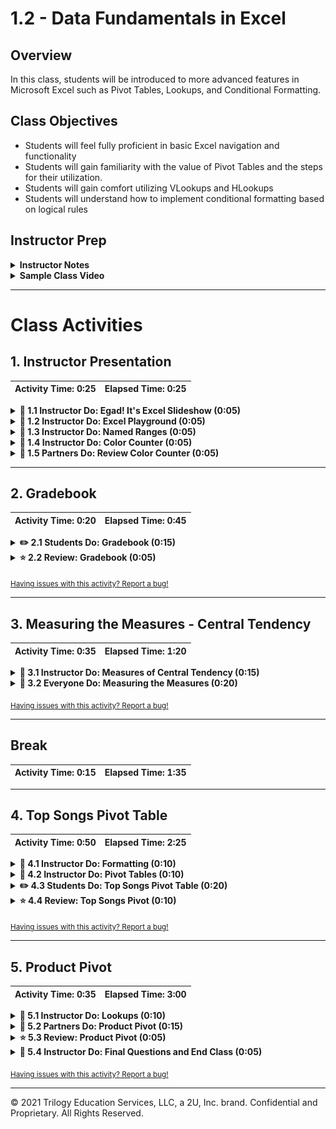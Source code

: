 # 1.2 - Data Fundamentals in Excel

## Overview

In this class, students will be introduced to more advanced features in Microsoft Excel such as Pivot Tables, Lookups, and Conditional Formatting.

## Class Objectives

* Students will feel fully proficient in basic Excel navigation and functionality
* Students will gain familiarity with the value of Pivot Tables and the steps for their utilization.
* Students will gain comfort utilizing VLookups and HLookups
* Students will understand how to implement conditional formatting based on logical rules

## Instructor Prep

<details>
  <summary><strong>Instructor Notes</strong></summary>

* Welcome back to Day 2! Hope your first day was fun. Today's session marks the first "real" class. As will be the case throughout this program, you will be guiding students through a series of exercises of increasing complexity.

* Today's class is wholly focused on Microsoft Excel. Admittedly, Microsoft Excel isn't the most invigorating of subjects to teach. However, it is of critical importance that, as future analysts, your students gain strong mastery of the tools less commonly used by everyday users. You'd be surprised by the number of your students who will struggle with creating advanced conditionals even in Microsoft Excel.

* Spend time prior to class practicing your work-flow. Opening and navigating through multiple spreadsheets can easily feel cumbersome. Make sure that you are well aware of the layout and key takeaways for all activities prior to class. There's a "magic" felt in a class where things flow seamlessly, but this magic requires active preparation from you to create.

* As you talk through today's exercises find ways to pepper in commentary around the benefits and limitations of Microsoft Excel vs. the future topics we'll be introducing. Excel has its uses, but so too will Python, JavaScript, and SQL.

* Have your TAs refer to the [Time Tracker](TimeTracker.xlsx) to stay on track.

* Please reference our [Student FAQ](../../../05-Instructor-Resources/README.md#unit-01-excel) for answers to questions frequently asked by students of this program. If you have any recommendations for additional questions, feel free to log an issue or a pull request with your desired additions.

* When the lesson plan calls for files to be sent to students there are a few ways to do so. For the first couple of weeks it may be easiest to use Slack, but as the files and directories get more complex you may look to try alternate methods such as pushing and pulling from GitHub/GitLab and sending out the link, using a file storage like google drive, or zipping up files and continuing to Slack out. Please use whatever method you find most comfortable for sending files out to students.

* Remember that today's slideshow includes information relevant to your own class. Specifically, there are two slides that require you to Slack links to your student-facing repository and Panopto Video Feed.

* Lastly, as a reminder these slideshows are for instructor use only - when distributing slides to students, please first export the slides to a PDF file. You may then send out the PDF file.

</details>

<details>
  <summary><strong>Sample Class Video</strong></summary>

* To view an example class lecture visit (Note video may not reflect latest lesson plan): [1.2 Class Video](https://codingbootcamp.hosted.panopto.com/Panopto/Pages/Viewer.aspx?id=e00c04a8-77f4-456e-973f-ab76000854e0)

</details>

- - -

# Class Activities

## 1. Instructor Presentation

| Activity Time:       0:25 |  Elapsed Time:      0:25  |
|---------------------------|---------------------------|

<details>
  <summary><strong>📣 1.1 Instructor Do: Egad! It's Excel Slideshow (0:05)</strong></summary>

* You may choose to open up the [slideshow](https://docs.google.com/presentation/d/1IxA5mxfRa4pnRGmbH9YJw_iten9JK1cbN_i6144S5Ds) and step through slides 1-9 to facilitate your welcome to the class. Otherwise cover the following talking points:

  * Explain that before we start today's class, it is important that we look at our class repository and Panopto video feed.

  * Show the students their github class repository on the [github](https://github.com/) site.

    * Explain that this is where all of the classroom content and homework assignments will be posted.

  * Show the students their Panopto video feed site

    * Explain that this is where all of the classroom recordings will be automatically uploaded.

  * Explain that we will take a few minutes to review some of the core concepts from yesterday's class.

  * Ask a student to explain the two aspects of data analytics.

    * Explain that at its core, data analytics is about storytelling and truth-telling.

  * Ask another student to list the steps in the analytics paradigm.

    * Explain that the analytics paradigm is the following steps:

      1. Decompose the ask.

      2. Identify the data sources.

      3. Define strategy and metrics.

      4. Build a data retrieval plan.

      5. Retrieve the data.

      6. Assemble and clean the data.

      7. Analyze data for trends.

      8. Acknowledge limitations of study.

      9. Make the call or tell the story.

</details>

<details>
  <summary><strong>📣 1.2 Instructor Do: Excel Playground (0:05)</strong></summary>

* You may choose to open up the [slideshow](https://docs.google.com/presentation/d/1IxA5mxfRa4pnRGmbH9YJw_iten9JK1cbN_i6144S5Ds) and step through slides 10-20 to accompany the beginning of this next activity. Otherwise cover the following talking points:

  * Explain that this unit will cover a number of fundamentals in programming and statistics. The easiest means of teaching fundamentals is by using a tool that many of us are familiar with, Excel.

  * Explain that Excel can be thought of as a type of proto-programming.

  * Explain that all programming languages have **functions** (or methods) that produce an output.

  * Explain that these functions rely on parameters, or **arguments**, as input to know how to produce the desired output.

  * Point out that in Excel, we use **formulas** to call functions and provide arguments to calculate new values in a cell.

  * Point out that in Excel, we call the arguments that are provided to a function **variables**.

  * Explain that a formula can contain multiple functions and variables.

  * Explain that a variable in Excel can be a number, a cell, a range of cells or the output of another function.

  * Explain that in Excel, functions typically expect a number, a cell, a range of cells, or the output of another function.

  * Explain that when an inner function is the variable to an outer function, the inner function is known as a **nested function**.

  * Explain that throughout this course we will work with multiple programming languages and scripting tools. Although the implementation of each will vary, the concept of functions, arguments and variables do not differ.

* Now open the starter file inside [/01-Ins_ExcelPlayground/Solved/Excel_Playground_Starter.xlsx](Activities/01-Ins_ExcelPlayground/Solved/Excel_Playground_Starter.xlsx). The file includes a mock Grade Book.

* Acknowledge that the next demo will be simple before showing them how to manipulate the data in basic ways. Specifically,

  * Show the students how to calculate the average grade for each student by using the `average` function.

  * Show the students how to copy a formula downstream in an Excel column (using both copy/paste and by dragging the bottom right corner cell).

  ![Images/01-ExcelPlayground.gif](Images/01-ExcelPlayground.gif)

  * Finally, show the student how you can pull up the Excel Formula Builder to see a GUI for accessing Excel's off-the-shelf formulas. Use the appropriate formula to calculate the cells associated with average, max, min, and standard deviation of grades.

  ![Images/01-ExcelPlayground_2.png](Images/01-ExcelPlayground_2.png)

* Once complete, TAs should send your completed file for students.

</details>

<details>
  <summary><strong>📣 1.3 Instructor Do: Named Ranges (0:05)</strong></summary>

* You may choose to open up the [slideshow](https://docs.google.com/presentation/d/1IxA5mxfRa4pnRGmbH9YJw_iten9JK1cbN_i6144S5Ds) and step through slides 21-24 to accompany the beginning of this next activity. Otherwise cover the following talking points:

  * Explain that most excel functions expect more than one value. Therefore, we provide the function with a range of values to calculate the output.

  * Explain that if an Excel workbook is large, it can be difficult to keep track of which values are being used as input to a function.

  * Explain that we can name a range of cells in Excel to help keep track of what values are being used.

* Next, proceed to the example on [02-Ins_NamedRanges/ShoppingTrip.xlsx](Activities/02-Ins_NamedRanges/Solved/ShoppingTrip.xlsx).

  * Open the exercise and begin to highlight entire columns of existing data (e.g. `A1:A6`, `B1:B6`, etc.). Note the fact that the upper left corner indicates a named range. These can be created by selecting any set of cells and clicking to insert a name.

  ![Images/02-NamedRanges.png](Images/02-NamedRanges.png)

  * Show students that these named ranges can be used in formulas as any Excel selection typically would. Point out that named ranges provide a more readable version of spreadsheet formulas.

  ![Images/02-NamedRanges_1.png](Images/02-NamedRanges_1.png)

* Once complete, TAs should send out the spreadsheet for students to reference.

</details>

<details>
  <summary><strong>📣 1.4 Instructor Do: Color Counter (0:05)</strong></summary>

* You may choose to open up the [slideshow](https://docs.google.com/presentation/d/1IxA5mxfRa4pnRGmbH9YJw_iten9JK1cbN_i6144S5Ds) and step through slides 25-32 to accompany the beginning of this next activity. Otherwise cover the following talking points:

  * Explain that conditionals are used to control the flow of logic.

  * Explain that the most common conditional used in programming is the **if statement**. In Microsoft Excel, we use if statements to selectively assign cell values.

  * Explain that conditional statements can be found across all programming languages, and are fundamental to automating any code.

  * Point out that just like in real life, making a decision may require multiple conditions.

    * For example, you may not want to go to the park unless it is light out **and** it is not raining.

  * Explain that in programming, including Excel, we can use **logical operators** such as `AND`, `NOT` and `OR` to combine logical statements to produce a desired outcome.

* Then transition into the first demonstration on [03-Ins_ColorCounter/FavoriteColors.xlsx](Activities/03-Ins_ColorCounter/Solved/FavoriteColors.xlsx). Explain to students:

  * In this example, a column of colors is listed.

  * A row of color counters uses conditional statements like `COUNTIF(Colors, "Red")` to count the number of instances of each color.

  * A second row of "Above Five" counters use a _different_ version of conditional statement (`IF(C2>5), "TRUE", "FALSE"`) to check if the color count exceeds five for each color.

  * Remind students that in both cases, the cell value is determined by the above conditional.

![Images/03-ColorCounter.png](Images/03-ColorCounter.png)

* Answer any questions, then proceed to send it to students.

</details>

<details>
  <summary><strong>👥 1.5 Partners Do: Review Color Counter (0:05)</strong></summary>

* The students will reflect on the exercise for a moment or two with the person next to them. Once time is up, the students will re-explain the concept and syntax of conditionals in Excel.

</details>

- - -

## 2. Gradebook

| Activity Time:       0:20 |  Elapsed Time:      0:45  |
|---------------------------|---------------------------|

<details>
  <summary><strong>✏️ 2.1 Students Do: Gradebook (0:15)</strong></summary>

* Next proceed with the first student exercise of the day. In this example, students are tasked with modifying a more complex grade book to determine the letter grades and pass/fail status of a make-believe class.

![Gradebook Solved](Images/GradeBook_Solved.png)

* Show students the solution, [04-Stu_GradeBook/GradeBook_Solved.xlsx](Activities/04-Stu_GradeBook/Solved/GradeBook_Solved.xlsx), they will be building to.

* You may choose to open up the [slideshow](https://docs.google.com/presentation/d/1IxA5mxfRa4pnRGmbH9YJw_iten9JK1cbN_i6144S5Ds) and use through slides 33-35 to accompany this next activity.

* **Files:**

  * [README](Activities/04-Stu_GradeBook/README.md)

  * [04-Stu_GradeBook/GradeBook_Unsolved.xlsx](Activities/04-Stu_GradeBook/Unsolved/GradeBook_Unsolved.xlsx)

</details>

<details>
  <summary><strong>⭐ 2.2 Review: Gradebook (0:05)</strong></summary>

* Once time is complete, send out the [04-Stu_GradeBook/GradeBook_Solved](Activities/04-Stu_GradeBook/Solved/GradeBook_Solved.xlsx) folder and go over the solved version of this activity with the class. Make sure to answer whatever questions students may have.

* Key points to cover in this discussion:

  * The values in the "Pass/Fail" column are determined by a conditional which checks whether a students "Final Grade" was greater than or equal to 60. If the statement evaluates true, then the value is "PASS". If the statement evaluates false, the value is "FAIL"

  ![Images/04-GradeBook_1.png](Images/04-GradeBook_1.png)

  * The values in the "Letter Grade" column are also determined by a conditional although this conditional is far more complex. Whenever a statement evaluates to false in this formula, another conditional is run to check the "Final Grade". Once a statement is found to be true, a letter grade is placed into the column.

  ![Images/04-GradeBook_2.png](Images/04-GradeBook_2.png)

  * A recent Excel update provided an additional method to solve a problem like this: the `IFS` function. This function can be used in place of several nested `IF` functions. It works in exactly the same manner as the nested functions, but is slightly less bulky.

  ![Images/04-GradeBook_3.png](Images/04-GradeBook_3.png)

</details>

<sub>[Having issues with this activity? Report a bug!](https://bit.ly/2UZy9T2)</sub>

- - -

## 3. Measuring the Measures - Central Tendency

| Activity Time:       0:35 |  Elapsed Time:      1:20  |
|---------------------------|---------------------------|

<details>
  <summary><strong>📣 3.1 Instructor Do: Measures of Central Tendency (0:15)</strong></summary>

* Explain that this week's classes will not only cover the fundamentals of data visualization using Excel, but will also include an introduction to statistics.

* Explain that in this first statistics activity, we will start with the basics. Some of the most basic concepts in statistics are the **measures of central tendency**.

* You may choose to open up the [slideshow](https://docs.google.com/presentation/d/1IxA5mxfRa4pnRGmbH9YJw_iten9JK1cbN_i6144S5Ds) and step through slides 36-40 to accompany the beginning of this next activity. Otherwise cover the following talking points:

  * Ask the students if anyone has heard the term "measures of central tendency" or would like to define the term.

  * Explain that the **measures of central tendency** are values that describe a data set. More specifically, the **measures of central tendency** are values that describe the _center_ of a data set.

  * Point out that the most common measures of central tendency are the **mean**, **median** and **mode**.

  * Explain that in addition to knowing how to define the measures of central tendency,  it is very important to know how to manually calculate the **mean**, **median** and **mode**. Many employers will ask you to manually calculate these values as part of their proficiency tests during the interview process.

  * Explain that the **mean** of a data set is also referred to as the _arithmetic_ average of a data set.

  * Explain that to manually calculate the mean, we sum all of the numbers in a data set, and divide by the number of elements in a data set.

  * Explain that the **median** of a data set is the middle element.

  * Explain that to manually calculate the **median**, we first sort the values of a data set, then select the middle element.

    * For even-length data sets, we have _two_ elements in the middle of the list. The average of the two elements is the median of such a list.

  * Explain that the **mode** of a data set is the _most frequently occurring value_.

    * Unlike the **mean** and **median** which can only be used to describe numerical data sets, the **mode** can be used to describe numerical or _categorical_ data sets.

  * Explain that to manually calculate the **mode**, we would count every element in a data set. The element with the greatest frequency in a data set is the **mode**.

    * If there are multiple elements in a data set that share the greatest frequency, we would consider the data set to be **multimodal** and would therefore have multiple **modes**

* Now open the activity file [05-Ins_CentralTendency](Activities/05-Ins_CentralTendency/Solved/CentralTendency.xlsx).

* Show the students the first sheet in the workbook.

![Example of mean in Excel](Images/05-MeanExample.png)

* Point out that this example consists of a data set of 30 numbers ranging between one and ten.

* Explain that we have plotted each value and its frequency to better visualize the data set in Excel.

  * "If any of you are unfamiliar with bar plots that is fine; We will learn how to make plots like these tomorrow!"

* Explain the steps needed to manually calculate the mean in Excel.

  * Calculate the sum of all values in the data set using the `SUM` function.

  * Calculate the number of elements in the data set using the `COUNT` function.

  * Divide the sum of all values by the number of elements to calculate the mean.

* Point out that in Excel, we have already calculated the mean of a data set in previous activities using the `AVERAGE` function.

* Show the students the next sheet in the workbook.

![Example of median in Excel](Images/05-MedianExample.png)

* Point out that this example consists of another 30 numbers ranging between one and ten.

* Point out that once again we have plotted each value and its frequency to visualize the data set.

* Explain the steps necessary to manually calculate the median.

  * Sort the data set in ascending order.

  * Determine the length of the data set.

  * Determine what the middle element is. This is the median value.

* Point out that because our data set is even in length, the middle of the data set is between both numbers. Therefore, we must calculate the mean between both numbers, which is five in this case.

* Explain that in Excel, we use the `MEDIAN` function to calculate the median of the data set for us.

* Show the students the next sheet in the workbook.

![Example of a single mode in Excel](Images/05-SingeModeExample.png)

* Point out that this example consists of yet another 30 numbers ranging between one and ten.

* Point out that once again we have plotted the values to visualize the data set. In this data set the distribution has changed slightly.

* Explain the steps necessary to manually calculate the mode.

  * Count the occurrence of each value in the data set.

  * Determine the most frequent value or values. This is the mode.

* Explain that for this data set there is only one element with the highest count. In this case, the number five is the only mode in the data.

* Explain that in Excel, we would use the `MODE` or `MODE.SNGL` function to determine the single mode of the data set.

* Point out to the students that the `MODE` function is just an abbreviation of the `MODE.SNGL` function.

* Show the students the next sheet in the workbook.

![Example of a multi-mode in Excel](Images/05-MultiModeExample.png)

* Point out that once more our example consists of 30 numbers ranging between one and ten.

* Point out that the difference between this data set and the previous is that there are three numbers with the highest occurrence in the data set.

* Explain that if we count the occurrence of each element in the data set, the values two, five and eight occur four times. Therefore we would call this data set _multimodal_.

* Explain that if we were to calculate the mode manually, we would say that two, five and eight are modes of the data set.

* Point out that in Excel, the `MODE.SNGL` function will only return the first mode it finds. When a data set is multimodal, the `MODE.SNGL` function should not be used.

* Explain that instead of `MODE.SNGL`, we use `MODE.MULT` to return all of the modes in a data set.

* Explain that the behavior of `MODE.MULT` is different than other functions in Excel.

  * "`MODE.MULT` is an array function in Excel. All that means is the function will act slightly different than any of the other functions you will learn in this unit."

  * When you use `MODE.MULT`, you start by typing the function into the cell just like any other Excel function. Then you select a range of data.

  * Once the data has been selected, press `Enter` on your keyboard to execute the function; this action fills in all mode values into the array of cells.

* Point out that when we use `MODE.MULT` it returns all of the modes in the data set correctly.

* Explain that if we are calculating the mode but are uncertain if the data set is multimodal, it is better to use `MODE.MULT` function and select a large array of cells.

  * Any unused cells in Excel array functions will show an "N/A" value, but it is better to have unused cells than to miscalculate the mode.

* Send out the workbook [05-Ins_CentralTendency](Activities/05-Ins_CentralTendency/Solved/CentralTendency.xlsx) for students to refer to later.

</details>

<details>
  <summary><strong>🎉 3.2 Everyone Do: Measuring the Measures (0:20)</strong></summary>

* Explain that the measures of central tendency are a type of **summary statistic** because they can be used to summarize the data set using single values. Whenever we analyze a new data set, we should calculate all three measures of central tendency/.

* Point out to students that depending on the type and size of data, the different measures of central tendency may or may not describe the data set effectively. Therefore, we should be mindful of what measures of central tendency summarize the data well before using them in a summary table.

* Explain that in this exercise we will be looking at a number of example data sets, calculating the mean, median and mode, and determining which measures of central tendency describe the data effectively.

* Open the activity [workbook](Activities/06-Evr_MeasuringMeasures-CentralTendency/Solved/MeasuringMeasures.xlsx) and show the students the first example.

![This is the first example](Images/06-MeasuringExample1.png)

* Explain to the students that this first data set contains the number of cup holders from 20 vehicles surveyed in a school parking lot.

* Point out to the students that in this example we have plotted out the distribution of cup holder results into categories and determined the number of vehicles for each category.

* Ask a student to demonstrate or explain how to manually calculate the mean in Excel.

  * Remember that the manual calculation for mean is the sum of all values divided by the number of values in the data set.

  * If possible, have the student enter the calculations directly into the projected workbook. Otherwise, enter the formula as the student dictates.

* Ask a different student to demonstrate or explain how to manually calculate the median in Excel.

  * Remember that the manual calculation for median is finding the center of a sorted data set.

  * If possible, have the student enter the calculations directly into the projected workbook. Otherwise, enter the formula as the student dictates.

* Ask a third student to demonstrate or explain how to manually calculate the mode in Excel.

  * Remember that the manual calculation for mode is determining which value is the most frequent in a data set.

  * If possible, have the student enter the calculations directly into the projected workbook. Otherwise, enter the formula as the student dictates.

* Now show the students the next sheet in the workbook for the solution.

![This is the first example](Images/06-MeasuringExample1Solved.png)

* Point out that we have calculated the values for mean, median and mode using the Excel functions and plotted their values using colored lines. In this example all three measures of central tendency are roughly the same value.

* Explain that in this instance, any of the three measures of central tendency would describe the center of the data effectively.

* Show the students the next sheet in the workbook.

![This is the second example](Images/06-MeasuringExample2.png)

* Explain that this second example data set contains the 10 employee's salaries of a small, family-owned car dealership.

* Point out that in this example we have already calculated the mean, median and mode using Excel functions. Additionally, we have already plotted the distribution of salaries and colored the measures of central tendency on the graph.

* Ask the students if they notice anything different between the mean of the first example and the mean of the second example.

* Point out that the mean of the data set no longer describes the center of the data effectively.

* Explain that when there are there are extreme values in a data set, the mean can drift from the center of the data.

  * In this example the $100,000 and $200,000 salaries are disproportionately larger than the rest of the salaries; these salaries would be considered extreme values.

* Point out to the students that the `MODE.SNGL` function in Excel returned an "#N/A" value. Explain that this indicates there is no mode to the data set.

* Ask the students why a data set would have no mode.

* Explain to the students that the mode is used to describe the center of a data set when measurements are repeated, or there are a finite number of options for each data point. When there are an infinite number of possible values, there is typically no mode to the data.

  * In this example, each employee's salary was a different amount. Therefore, the data set does not have a mode.

* Point out to the students that the median salary is $24,500, which is right around the center of the data set.

* Ask the students to turn to the people around them. Ask them to take one minute and come up with a reason for why the median was able to effectively describe the center of the data, but the mean was not.

* Ask a student to share what reason their group came up with.

  * The reason is that the median only considers the _center_ of a sorted data set, while the mean considers _every_ value of a data set.

* Explain that in the absence of extreme values or when a data set is large, mean and median values are _usually_ very close. When the data set is smaller or contains extreme values the mean and median _usually_ differ.

* Show the students the next sheet in the workbook.

![This is the third example](Images/06-MeasuringExample3.png)

* Explain to the students that this third data set contains the results from a survey around an office asking employees how many cups of coffee they drink per day.

* Point out that for this example we have calculated the mean, median and mode for the data set and that the cups of coffee per day has been plotted help visualize the data. Point out the mean, median and mode have been represented as colored lines on the plot.

* Explain that in this example we can see we are dealing with a data set with discrete groups once again. The number of cups of coffee fall into four groups: 0 cups, 1 cup, 2 cups or 3 cups.

* Ask the students which measure of central tendency they believe would best describe the center of the data. Ask them to provide their reasoning.

* Explain that when numerical data falls into a small number of categories, the data can often times become _multimodal_.

* Explain that in this example we can see that there are two modes in the data representing two distinctive groups of employees - one group drinks two cups of coffee per day, while the other group does not drink coffee at all.

* Point out that the mean and median both estimate the center of the data around 1.5 cups of coffee per day. However, if we used the mean or median to describe the data set, we would be misrepresenting the large group of employees who do not drink any coffee.

* Explain that in this example the measure of central tendency we choose may be dependent on what question we are trying to answer.

* Ask the students to provide a scenario in which we would want to use the mean or median to describe the center of the data.

  * If the reason for collecting this data was to answer the question "How much coffee should we buy for the break room?", then the mean or median would be the best means of describing the center of the data.

* Now ask the students to provide a scenario in which we would want to use the mode to describe the center of the data.

  * If the reason for collecting this data was to answer the question "Is coffee the drink of choice at our company?", then the mode would be the best means of describing the center of the data.

* Show the students the fourth example.

![This is the fourth example](Images/06-MeasuringExample4.png)

* Explain that the fourth data set contains the amount of rainfall per month at an airport over the course of a year.

* Point out that for this example we have calculated the mean, median and mode for the data set and that the rainfall per month has been plotted help visualize the data. Point out the mean, median and mode have been represented as colored lines on the plot.

* Ask the students which measure of central tendency they believe would best describe the center of the data. Ask them to provide their reasoning.

  * This data set is rainfall and there are an infinite number of possibilities to the amount of rainfall per month. Therefore using mode to describe the data set is not the best measure.

  * The mean or median could be used to describe the center of this data set because the values are relatively close to one another.

  * Because there are relatively extreme values in January and April, the median would be the best measure of central tendency.

* Explain that the median is typically the safest measure of central tendency to use when you are uncertain about the origins of the data, or what questions are trying to be answered using the data. But caution the students that when people ask for the average of the data, they most likely are referring to the mean.

* Send out the [workbook](Activities/06-Evr_MeasuringMeasures-CentralTendency/Solved/MeasuringMeasures.xlsx) for students to refer to later.

</details>

<sub>[Having issues with this activity? Report a bug!](https://bit.ly/34fJFy9)</sub>

- - -

## Break

| Activity Time:       0:15 |  Elapsed Time:      1:35  |
|---------------------------|---------------------------|

- - -

## 4. Top Songs Pivot Table

| Activity Time:       0:50 |  Elapsed Time:      2:25  |
|---------------------------|---------------------------|

<details>
  <summary><strong>📣 4.1 Instructor Do: Formatting (0:10)</strong></summary>

* Welcome students back from their break. Explain that we will be changing gears back to Excel fundamentals for the rest of the class. We will return to our introduction to statistics next class.

* You may choose to open up the [slideshow](https://docs.google.com/presentation/d/1IxA5mxfRa4pnRGmbH9YJw_iten9JK1cbN_i6144S5Ds) and step through slides 42-44 to accompany the beginning of this next activity. Otherwise cover the following talking points:

  * Explain that formatting in Excel can be split up into two distinct parts: Data Formatting and Style Formatting.

  * Explain that data formatting changes the way a value is represented in a cell. Data formatting can help provide context for a range of values.

    * For example, a value of 5 could be represented as $5 or 5 o'clock depending on the context.

  * Explain that style formatting changes the way a cell is viewed.

    * Style formatting is commonly used to highlight values of interest in a data set.

* Open up [07-Ins_Formatting/NumberTypes.xlsx](Activities/07-Ins_Formatting/Solved/NumberTypes.xlsx) and go over the data contained within with the class.

  * Excel has the ability to style the numeric data of a spreadsheet so that it looks a certain way. This can be done by selecting a cell or range of numeric data, clicking on the "Number" group, then selecting any of the numeric styles offered.

  * It is important to note that only the look of the number is being altered. The data itself is actually the same as it was before the styling was applied.

  ![Number Formats](Images/NumberFormats.png)

* In-depth means of formatting a spreadsheet is done by altering the styling of the cells on the page. Open up [07-Ins_Formatting/ConditionalFormatting.xlsx](Activities/07-Ins_Formatting/Solved/ConditionalFormatting.xlsx), and show the class what is being accomplished on this page.

  * Each cell within the "Favorite Color" column is being painted a certain color based upon what value is contained within the cell.

  * The cells within the range of C2 to H2 are being painted based upon how many of each color appear within the "Favorite Color" column.

  * While this kind of formatting could be applied manually, this process would be rather tedious and would also have to be redone any time the data changed. Thankfully Excel includes the option to format cells based upon conditionals.

  * Click on the "Conditional Formatting" option within Excel's "Home" tab and select "Manage Rules" from the menu that appears. Now you can show the formatting rules for the entire worksheet.

  * **Conditional Formatting** changes the the styling of a cell based upon whether or not some conditions are met. As such, this sheet includes rules which style cells based upon the values they contain.

  ![Images/06-Formatting.png](Images/06-Formatting.png)

  * Click through some of the rules within this spreadsheet to show students some of the options for how conditional formatting rules can be set.

</details>

<details>
  <summary><strong>📣 4.2 Instructor Do: Pivot Tables (0:10)</strong></summary>

* You may choose to open up the [slideshow](https://docs.google.com/presentation/d/1IxA5mxfRa4pnRGmbH9YJw_iten9JK1cbN_i6144S5Ds) and step through slides 45-49 to accompany the beginning of this next activity. Otherwise cover the following talking points:

  * Explain that another powerful tool in the Excel arsenal is **Pivot Tables**, which allows users to extract summary data from large, detailed, consistent, and data sets.

  * Explain that pivot tables summarize data using functions like `SUM`, `COUNT` and `AVERAGE` on subsets of the data. These subsets can be as general or as specific as we like.

  * Caution students that pivot tables are not designed for deeper analysis, they are designed to provide at-a-glance summary metrics.

* Open up [09-Ins_PivotTables/PivotTables_Solved.xlsx](Activities/09-Ins_PivotTables/Solved/PivotTables_Solved.xlsx) for this activity.

  * In order to create a pivot table, simply select "Pivot Table" within the "Insert" tab and then hit OK in the new window that pops up.

  * There will now be a menu where users can pick and choose what columns from the original sheet they would like to place into their pivot table.

  * Place "Product" into "Rows" and a column consisting of all products will appear on the screen with all duplicate datapoints having been placed together.

  * Users can also group rows into subcategories to allow for more specific/generalized tables by adding more fields into the "Rows" section.

  ![MultiRows](Images/MultiRows.png)

  * Place "Profit" into "Values" and a new column will appear containing the sum of the "Profit" column from the original spreadsheet as it relates to the "Product" column. In other words, all "Apple" values are added together, all "Banana" values are added together, etc.

  * Users can change what kind of data they would like to analyze within a pivot table by clicking on any of the fields placed within the "Values" section and selecting "Field Value Settings" from the drop down menu. This allows users to look at maximums, minimums, averages, and much more.

  ![ValueSettings](Images/ValueSettings.png)

  * Place "Country" into "Filters" and a new field listed as "Country" will appear above the pivot table. By clicking on this field and selecting a value from the menu which appears, users can filter data based upon what sales took place in a particular country.

  ![Images/07-PivotTables.png](Images/07-PivotTables.png)

* Users can also sort tables by selecting any single cell, then right-clicking. Within the pop-up menu that appears, select sort, then choose whichever sorting method desired.

</details>

<details>
  <summary><strong>✏️ 4.3 Students Do: Top Songs Pivot Table (0:20)</strong></summary>

* Explain that pivot tables are exceptionally helpful when dealing with data sets that are large in scale, but contain enough similarities between data points to find commonalities.

![Images/08-TopPivot.png](Images/08-TopPivot.png)

* Show students the [solution](Activities/10-Stu_TopSongsPivot/Solved/Top5000Songs_Solved.xlsx) they will be building to, before sending the instructions and starter file below.

* You may choose to open up the [slideshow](https://docs.google.com/presentation/d/1IxA5mxfRa4pnRGmbH9YJw_iten9JK1cbN_i6144S5Ds) and use through slides 50-52 to accompany this next activity.

* **Files:**

  * [README](Activities/10-Stu_TopSongsPivot/README.md)

  * [Top5000Songs_Unsolved.xlsx](Activities/10-Stu_TopSongsPivot/Unsolved/Top5000Songs_Unsolved.xlsx)

</details>

<details>
  <summary><strong>⭐ 4.4 Review: Top Songs Pivot (0:10)</strong></summary>

* Once the time has concluded, send out the [solution](Activities/10-Stu_TopSongsPivot/Solved/Top5000Songs_Solved.xlsx), and go over the solved version of this activity with the class. Make sure to answer whatever questions students may have.

* Key points to hit upon during this activity's discussion:

  * The "Rows" for the pivot table are artist as the main category and name as the subcategory, so all songs are stored under their artist's name.

  * To determine how many songs an artist has in the original chart, place "artist" into the "Values" section, then count how many times their name appears. The sum of "final_score" is fairly self-explanatory.

  * To sort the chart based upon an artist's overall score, click on the "Sum of Final_Score" column within the pivot table and select "Sort From Largest to Smallest".

![Top5000Songs](Images/Top5000SongsPivot.png)

</details>

<sub>[Having issues with this activity? Report a bug!](https://bit.ly/2X2cxbm)</sub>

- - -

## 5. Product Pivot

| Activity Time:       0:35 |  Elapsed Time:      3:00  |
|---------------------------|---------------------------|

<details>
  <summary><strong>📣 5.1 Instructor Do: Lookups (0:10)</strong></summary>

* You may choose to open up the [slideshow](https://docs.google.com/presentation/d/1IxA5mxfRa4pnRGmbH9YJw_iten9JK1cbN_i6144S5Ds) and step through slides 53-58 to accompany the beginning of this next activity. Otherwise cover the following talking points:

  * Explain that when working with large workbooks which contain multiple tables, it sometimes becomes very challenging to find specific values.

  * Explain that **lookup** functions in Excel are designed to search through ranges and create references automatically.

  * Point out that there are two lookup functions: **vlookup** and **hlookup**.

  * Explain that **vlookup** is used to find values in adjacent columns, while **hlookup** is used to find values in adjacent rows.

  * Explain that lookup formulas work by:

    * Selecting a range of data to browse through (generally a table)

    * Selecting a value from within that range

    * Selecting what corresponding information is desired

    * Grabbing the result

* Open up [11-Ins_Lookups/Lookups.xlsx](Activities/11-Ins_Lookups/Solved/Lookups.xlsx), and show students how column B is using a function called `VLOOKUP()` to collect values from the table to the right based upon the values in "ID".

  * `VLOOKUP()` takes in four values: a lookup value, the range of a table, the index number for a column within that range, and the match parameter.

  * Make sure students understand that, when `VLOOKUP()` searches for a value, it is only looking for matches within the leftmost column of the range they have selected.

  * Since the formula listed specifies 3 as the column index, it will grab the value stored within the third column of the second table. As such, it is grabbing the value stored within the "Product" column.

  ![Images/09-VLookups_1.png](Images/09-VLookups_1.png)

  * The match parameter indicates either an Exact Match (`FALSE`) or an Approximate Match (`TRUE`).

* `HLOOKUP()` is almost identical to `VLOOKUP()`, but with one major exception. `HLOOKUP()` searches through ranges horizontally instead of vertically. As such, this formula searches through rows instead of columns.

</details>

<details>
  <summary><strong>👥 5.2 Partners Do: Product Pivot (0:15)</strong></summary>

* A small company selling electronics and electronic media has called upon the class to create a table which visualizes the cost of their recent orders. Using lookups, create a pivot table which serves this purpose.

![Images/10-ProductLookups_1.png](Images/10-ProductLookups_1.png)

* Show students the [solution](Activities/12-Stu_ProductPivot/Solved/ProductionPivot_Solved.xlsx) they will be building to, before sending the instructions and starter file below.

* You may choose to open up the [slideshow](https://docs.google.com/presentation/d/1IxA5mxfRa4pnRGmbH9YJw_iten9JK1cbN_i6144S5Ds) and use through slides 59-61 to accompany this next activity.

* **Files:**

  * [README](Activities/12-Stu_ProductPivot/README.md)

  * [12-Stu_ProductPivot/ProductionPivot_Unsolved.xlsx](Activities/12-Stu_ProductPivot/Unsolved/ProductionPivot_Unsolved.xlsx)

</details>

<details>
  <summary><strong>⭐ 5.3 Review: Product Pivot (0:05)</strong></summary>

* Once the time has concluded, send out the solution, [12-Stu_ProductPivot/ProductionPivot_Solved.xlsx](Activities/12-Stu_ProductPivot/Solved/ProductionPivot_Solved.xlsx), and go over the solved version of this activity with the class. Make sure to answer whatever questions students may have.

* Key points to cover during this discussion:

  * The `VLOOKUP()` within column D of the "Orders" sheet searches for a matching "Product ID" within the first table of the "Product List" sheet and then grabs the "Price" from within.

  ![Images/10-ProductLookups_2.png](Images/10-ProductLookups_2.png)

  * The `VLOOKUP()` within column E of the "Orders" sheet searches for a matching "Shipping Priority" within the second table of the "Product List" sheet and then grabs the "Price" from within.

  ![Images/ProductionPivot_Shipping](Images/ProductionPivot_Shipping.png)

  * The pivot table is made with a primary row of "Order Number", a secondary row of "Product ID", a primary value of "Sum of Price", and a secondary value of "Sum of Shipping Price"

  ![Images/10-ProductLookups_3.png](Images/10-ProductLookups_3.png)

</details>

<details>
  <summary><strong>📣 5.4 Instructor Do: Final Questions and End Class (0:05)</strong></summary>

* Take a few minutes to ask the students if they have any final questions and answer questions if they arise.

  * If students are reluctant to ask questions, use the [slideshow](https://docs.google.com/presentation/d/1IxA5mxfRa4pnRGmbH9YJw_iten9JK1cbN_i6144S5Ds) slides 63 and 64 as prompts. Use the fist to five technique (fist meaning not comfortable at all, five meaning they feel like they have mastered the topic) to survey students on their comfort of pivot tables and the measures of central tendency.

</details>

<sub>[Having issues with this activity? Report a bug!](https://bit.ly/2Uz8amy)</sub>

- - -

© 2021 Trilogy Education Services, LLC, a 2U, Inc. brand. Confidential and Proprietary. All Rights Reserved.
